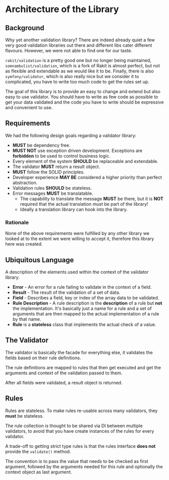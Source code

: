 # Architecture of the Library

## Background

Why yet another validation library? There are indeed already quiet a few very good validation libraries out there and different libs cater different flavours. However, we were not able to find one for our taste.

`rakit/validation` is a pretty good one but no longer being maintained, `somnambulist/validation`, which is a fork of Rakit is almost perfect, but not as flexible and extendable as we would like it to be.  Finally, there is also `symfony/validator`, which is also really nice but we consider it to complicated, you have to write too much code to get the rules set up.

The goal of this library is to provide an easy to change and extend but also easy to use validator. You should have to write as few code as possible to get your data validated and the code you have to write should be expressive and convenient to use.

## Requirements

We had the following design goals regarding a validator library:

* **MUST** be dependency free.
* **MUST NOT** use exception driven development. Exceptions are **forbidden** to be used to control business logic.
* Every element of the system **SHOULD** be replaceable and extendable.
* The validator **MUST** return a result object.
* **MUST** follow the SOLID principles.
* Developer experience **MAY BE** considered a higher priority than perfect abstraction.
* Validation rules **SHOULD** be stateless.
* Error messages **MUST** be translatable.
  * The capability to translate the message **MUST** be there, but it is **NOT** required that the actual translation must be part of the library!
  * Ideally a translation library can hook into the library.

### Rationale

None of the above requirements were fulfilled by any other library we looked at to the extent we were willing to accept it, therefore this library here was created.

## Ubiquitous Language

A description of the elements used within the context of the validator library.

* **Error** - An error for a rule failing to validate in the context of a field.
* **Result** - The result of the validation of a set of data.
* **Field** - Describes a field, key or index of the array data to be validated.
* **Rule Description** - A rule description is the **description** of a rule but **not** the implementation. It's basically just a name for a rule and a set of arguments that are then mapped to the actual implementation of a rule by that name.
* **Rule** is a **stateless** class that implements the actual check of a value.

## The Validator

The validator is basically the facade for everything else, it validates the fields based on their rule definitions.

The rule definitions are mapped to rules that then get executed and get the arguments and context of the validation passed to them.

After all fields were validated, a result object is returned.

## Rules

Rules are stateless. To make rules re-usable across many validators, they **must** be stateless.

The rule collection is thought to be shared via DI between multiple validators, to avoid that you have create instances of the rules for every validator.

A trade-off to getting strict type rules is that the rules interface **does not** provide the `validate()` method.

The convention is to pass the value that needs to be checked as first argument, followed by the arguments needed for this rule and optionally the context object as last argument.
